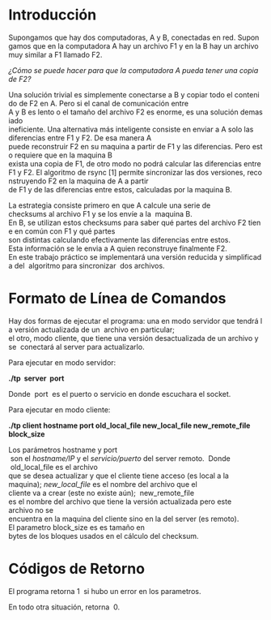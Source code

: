 # Introducción  

  Supongamos que hay dos computadoras, A y B, conectadas en red. Supongamos que en la computadora A hay un archivo F1 y en la B hay un archivo muy similar a F1 llamado F2.
  
  *¿Cómo se puede hacer para que la computadora A pueda tener una copia de F2?*
  
  Una solución trivial es simplemente conectarse a B y copiar todo el contenido de F2 en A. Pero si el canal de comunicación entre A y B es lento o el tamaño del archivo F2 es enorme, es una solución demasiado ineficiente. Una alternativa más inteligente consiste en enviar a A solo las diferencias entre F1 y F2. De esa manera A puede reconstruir F2 en su maquina a partir de F1 y las diferencias. Pero esto requiere que en la maquina B exista una copia de F1, de otro modo no podrá calcular las diferencias entre F1 y F2. El algoritmo de rsync [1] permite sincronizar las dos versiones, reconstruyendo F2 en la maquina de A a partir de F1 y de las diferencias entre estos, calculadas por la maquina B.

  La estrategia consiste primero en que A calcule una serie de checksums al archivo F1 y se los envíe a la  maquina B.      En B, se utilizan estos checksums para saber qué partes del archivo F2 tiene en común con F1 y qué partes  son distintas calculando efectivamente las diferencias entre estos. Esta información se le envia a A quien reconstruye finalmente F2. En este trabajo práctico se implementará una versión reducida y simplificada del 
algoritmo para sincronizar  dos archivos. 

# Formato de Línea de Comandos

Hay dos formas de ejecutar el programa: una en modo servidor que tendrá la versión actualizada de un  archivo en particular; 
el otro, modo cliente, que tiene una versión desactualizada de un archivo y se  conectará al server para actualizarlo.

Para ejecutar en modo servidor:   

  **./tp  server  port**     

Donde  port  es el puerto o servicio en donde escuchara el socket.

Para ejecutar en modo cliente:    

  **./tp client hostname port old_local_file new_local_file new_remote_file  block_size** 

Los parámetros hostname y port  son el *hostname/IP* y el *servicio/puerto* del server remoto.  Donde  old_local_file es el archivo que se desea actualizar y que el cliente tiene acceso (es local a la  maquina); *new_local_file* es el nombre del archivo que el cliente va a crear (este no existe aún);  new_remote_file es el nombre del archivo que tiene la versión actualizada pero este archivo no se  encuentra en la maquina del cliente sino en la del server (es remoto). El parametro block_size es es tamaño en 
bytes de los bloques usados en el cálculo del checksum.   

# Códigos de Retorno 

El programa retorna 1  si hubo un error en los parametros. 

En todo otra situación, retorna  0.
